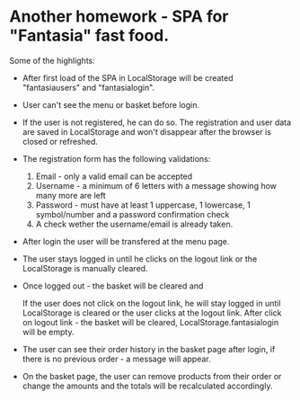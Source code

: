 # Another homework - SPA for "Fantasia" fast food.

Some of the highlights:

- After first load of the SPA in LocalStorage will be created "fantasiausers" and "fantasialogin".

- User can't see the menu or basket before login.

- If the user is not registered, he can do so. The registration and user data are saved in LocalStorage and won't disappear after the browser is closed or refreshed.

- The registration form has the following validations:
 	1. Email - only a valid email can be accepted
	2. Username - a minimum of 6 letters with a message showing how many more are left
 	3. Password - must have at least 1 uppercase, 1 lowercase, 1 symbol/number and a password confirmation check 
	4. A check wether the username/email is already taken.

- After login the user will be transfered at the menu page.

- The user stays logged in until he clicks on the logout link or the LocalStorage is manually cleared.
- Once logged out - the basket will be cleared and  

	If the user does not click on the logout link, he will stay logged in until LocalStorage is cleared or the user clicks at the logout link. 
	After click on logout link - the basket will be cleared, LocalStorage.fantasialogin will be empty.

- The user can see their order history in the basket page after login, if there is no previous order - a message will appear.

- On the basket page, the user can remove products from their order or change the amounts and the totals will be recalculated accordingly.
